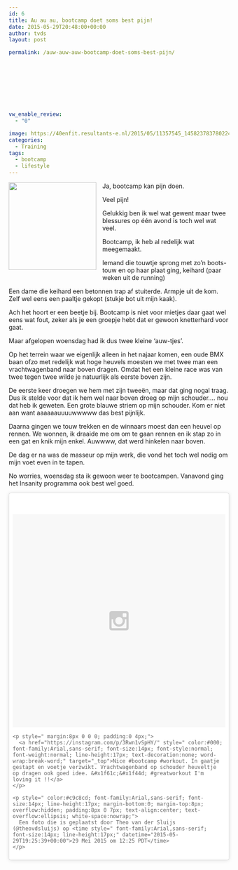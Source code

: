 ```yaml
---
id: 6
title: Au au au, bootcamp doet soms best pijn!
date: 2015-05-29T20:48:00+00:00
author: tvds
layout: post

permalink: /auw-auw-auw-bootcamp-doet-soms-best-pijn/









vw_enable_review:
  - "0"

image: https://40enfit.resultants-e.nl/2015/05/11357545_1458237837802245_880533422_n.jpg
categories:
  - Training
tags:
  - bootcamp
  - lifestyle
---
```

<div class="separator" style="clear: both; text-align: center;">
  <a style="clear: left; float: left; margin-bottom: 1em; margin-right: 1em;" href="https://igcdn-photos-f-a.akamaihd.net/hphotos-ak-xaf1/t51.2885-15/11357545_1458237837802245_880533422_n.jpg"><img src="https://igcdn-photos-f-a.akamaihd.net/hphotos-ak-xaf1/t51.2885-15/11357545_1458237837802245_880533422_n.jpg" alt="" width="200" height="200" border="0" /></a>
</div>

Ja, bootcamp kan pijn doen.

Veel pijn!

Gelukkig ben ik wel wat gewent maar twee blessures op één avond is toch wel wat veel.

<a name="more"></a>Bootcamp, ik heb al redelijk wat meegemaakt.

Iemand die touwtje sprong met zo&#8217;n boots-touw en op haar plaat ging, keihard (paar weken uit de running)

Een dame die keihard een betonnen trap af stuiterde. Armpje uit de kom. Zelf wel eens een paaltje gekopt (stukje bot uit mijn kaak).

Ach het hoort er een beetje bij. Bootcamp is niet voor mietjes daar gaat wel eens wat fout, zeker als je een groepje hebt dat er gewoon knetterhard voor gaat.

Maar afgelopen woensdag had ik dus twee kleine &#8216;auw-tjes&#8217;.

Op het terrein waar we eigenlijk alleen in het najaar komen, een oude BMX baan ofzo met redelijk wat hoge heuvels moesten we met twee man een vrachtwagenband naar boven dragen. Omdat het een kleine race was van twee tegen twee wilde je natuurlijk als eerste boven zijn.

De eerste keer droegen we hem met zijn tweeën, maar dat ging nogal traag. Dus ik stelde voor dat ik hem wel naar boven droeg op mijn schouder&#8230;. nou dat heb ik geweten. Een grote blauwe striem op mijn schouder. Kom er niet aan want aaaaaauuuuwwwww das best pijnlijk.

Daarna gingen we touw trekken en de winnaars moest dan een heuvel op rennen. We wonnen, ik draaide me om om te gaan rennen en ik stap zo in een gat en knik mijn enkel. Auwwww, dat werd hinkelen naar boven.

De dag er na was de masseur op mijn werk, die vond het toch wel nodig om mijn voet even in te tapen.

No worries, woensdag sta ik gewoon weer te bootcampen. Vanavond ging het Insanity programma ook best wel goed.

<blockquote class="instagram-media" data-instgrm-captioned data-instgrm-version="4" style=" background:#FFF; border:0; border-radius:3px; box-shadow:0 0 1px 0 rgba(0,0,0,0.5),0 1px 10px 0 rgba(0,0,0,0.15); margin: 1px; max-width:658px; padding:0; width:99.375%; width:-webkit-calc(100% - 2px); width:calc(100% - 2px);">
  <div style="padding:8px;">
    <div style=" background:#F8F8F8; line-height:0; margin-top:40px; padding:50% 0; text-align:center; width:100%;">
      <div style=" background:url(data:image/png;base64,iVBORw0KGgoAAAANSUhEUgAAACwAAAAsCAMAAAApWqozAAAAGFBMVEUiIiI9PT0eHh4gIB4hIBkcHBwcHBwcHBydr+JQAAAACHRSTlMABA4YHyQsM5jtaMwAAADfSURBVDjL7ZVBEgMhCAQBAf//42xcNbpAqakcM0ftUmFAAIBE81IqBJdS3lS6zs3bIpB9WED3YYXFPmHRfT8sgyrCP1x8uEUxLMzNWElFOYCV6mHWWwMzdPEKHlhLw7NWJqkHc4uIZphavDzA2JPzUDsBZziNae2S6owH8xPmX8G7zzgKEOPUoYHvGz1TBCxMkd3kwNVbU0gKHkx+iZILf77IofhrY1nYFnB/lQPb79drWOyJVa/DAvg9B/rLB4cC+Nqgdz/TvBbBnr6GBReqn/nRmDgaQEej7WhonozjF+Y2I/fZou/qAAAAAElFTkSuQmCC); display:block; height:44px; margin:0 auto -44px; position:relative; top:-22px; width:44px;">
      </div>
    </div>
    
    <p style=" margin:8px 0 0 0; padding:0 4px;">
      <a href="https://instagram.com/p/3Rwn1vSpHY/" style=" color:#000; font-family:Arial,sans-serif; font-size:14px; font-style:normal; font-weight:normal; line-height:17px; text-decoration:none; word-wrap:break-word;" target="_top">Nice #bootcamp #workout. In gaatje gestapt en voetje verzwikt. Vrachtwagenband op schouder heuveltje op dragen ook goed idee. &#x1f61c;&#x1f44d; #greatworkout I'm loving it !!</a>
    </p>
    
    <p style=" color:#c9c8cd; font-family:Arial,sans-serif; font-size:14px; line-height:17px; margin-bottom:0; margin-top:8px; overflow:hidden; padding:8px 0 7px; text-align:center; text-overflow:ellipsis; white-space:nowrap;">
      Een foto die is geplaatst door Theo van der Sluijs (@theovdsluijs) op <time style=" font-family:Arial,sans-serif; font-size:14px; line-height:17px;" datetime="2015-05-29T19:25:39+00:00">29 Mei 2015 om 12:25 PDT</time>
    </p>
  </div>
</blockquote>